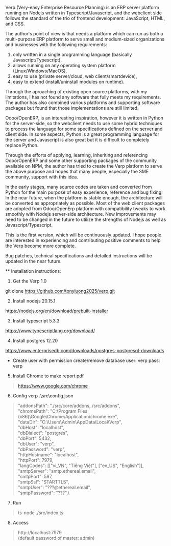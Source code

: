 Verp (Very-easy Enterprise Resource Planning) is an ERP server platform running on Nodejs written in Typescript/Javascript, and the webclient side follows the standard of the trio of frontend development: JavaScript, HTML, and CSS.

The author's point of view is that needs a platform which can run as both a multi-purpose ERP platform to serve small and medium-sized organizations and businesses with the following requirements:

1) only written in a single programming language (basically Javascript/Typescript),
2) allows running on any operating system platform (Linux/Windows/MacOS),
3) easy to use (private server/cloud, web client/smartdevice),
4) easy to extend (install/uninstall modules on runtime).

Through the aproaching of existing open source platforms, with my limitations, I has not found any software that fully meets my requirements. The author has also combined various platforms and supporting software packages but found that those implementations are still limited.

Odoo/OpenERP, is an interesting inspiration, however it is written in Python for the server-side, so the webclient needs to use some hybrid techniques to process the language for some specifications defined on the server and client side. In some aspects, Python is a great programming language for the server and Javascript is also great but it is difficult to completely replace Python.

Through the efforts of applying, learning, inheriting and referencing Odoo/OpenERP and some other supporting packages of the community available on NPM, the author has tried to create the Verp platform to serve the above purpose and hopes that many people, especially the SME community, support with this idea. 

In the early stages, many source codes are taken and converted from Python for the main purpose of easy experience, reference and bug fixing. In the near future, when the platform is stable enough, the architecture will be converted as appropriately as possible. Most of the web client packages are adopted from Odoo/OpenErp platform with compatibility tweaks to work smoothly with Nodejs server-side architecture. New improvements may need to be changed in the future to utilize the strengths of Nodejs as well as Javascript/Typescript.

This is the first version, which will be continuously updated. I hope people are interested in experiencing and contributing positive comments to help the Verp become more complete.

Bug patches, technical specifications and detailed instructions will be updated in the near future.

** Installation instructions:

1) Get the Verp 1.0

  git clone https://github.com/tonyluong2025/verp.git

2) Install nodejs 20.15.1

  https://nodejs.org/en/download/prebuilt-installer

3) Install typescript 5.3.3

  https://www.typescriptlang.org/download/

4) Install postgres 12.20
  
  https://www.enterprisedb.com/downloads/postgres-postgresql-downloads

  * Create user with permission create/remove database 
    user: verp
    pass: verp

5) Install Chrome to make report pdf

  > https://www.google.com/chrome

6) Config verp .\src\config.json

  > "addonsPath": "./src/core/addons,./src/addons",\
  "chromePath": "C:\\Program Files (x86)\\Google\\Chrome\\Application\\chrome.exe",\
  "dataDir": "C:\\Users\\Admin\\AppData\\Local\\Verp",\
  "dbHost": "localhost",\
  "dbDialect": "postgres",\
  "dbPort": 5432,\
  "dbUser": "verp",\
  "dbPassword": "verp",\
  "httpHostname": "localhost",\
  "httpPort": 7979,\
  "langCodes": [["vi_VN", "Tiếng Việt"], ["en_US", "English"]],\
  "smtpServer": "smtp.ethereal.email",\
  "smtpPort": 587,\
  "smtpSsl": "STARTTLS",\
  "smtpUser": "???@ethereal.email",\
  "smtpPassword": "???",\

7) Run

  > ts-node ./src/index.ts

8) Access

  > http://localhost:7979 \
  (default password of master: admin)
